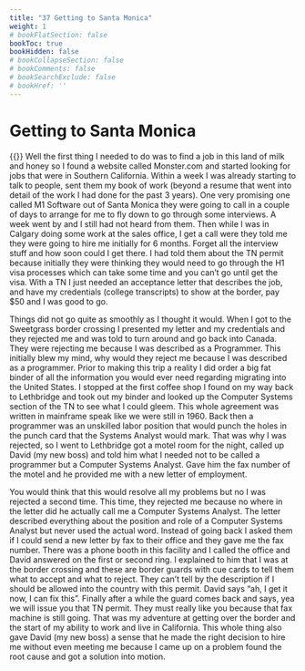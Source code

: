 ```yaml
---
title: "37 Getting to Santa Monica"
weight: 1
# bookFlatSection: false
bookToc: true
bookHidden: false
# bookCollapseSection: false
# bookComments: false
# bookSearchExclude: false
# bookHref: ''
---
```

# Getting to Santa Monica
{{<picture src="/images/Santa Monica.png"  width="300 px">}}
Well the first thing I needed to do was to find a job in this land of milk and honey so I found a website called Monster.com and started looking for jobs that were in Southern California. Within a week I was already starting to talk to people, sent them my book of work (beyond a resume that went into detail of the work I had done for the past 3 years). One very promising one called M1 Software out of Santa Monica they were going to call in a couple of days to arrange for me to fly down to go through some interviews. A week went by and I still had not heard from them. Then while I was in Calgary doing some work at the sales office, I get a call were they told me they were going to hire me initially for 6 months. Forget all the interview stuff and how soon could I get there. I had told them about the TN permit because initially they were thinking they would need to go through the H1 visa processes which can take some time and you can’t go until get the visa. With a TN I just needed an acceptance letter that describes the job, and have my credentials (college transcripts) to show at the border, pay $50 and I was good to go.   

Things did not go quite as smoothly as I thought it would. When I got to the Sweetgrass border crossing I presented my letter and my credentials and they rejected me and was told to turn around and go back into Canada. They were rejecting me because I was described as a Programmer. This initially blew my mind, why would they reject me because I was described as a programmer. Prior to making this trip a reality I did order a big fat binder of all the information you would ever need regarding migrating into the United States. I stopped at the first coffee shop I found on my way back to Lethbridge and took out my binder and looked up the Computer Systems section of the TN to see what I could gleem. This whole agreement was written in mainframe speak like we were still in 1960. Back then a programmer was an unskilled labor position that would punch the holes in the punch card that the Systems Analyst would mark. That was why I was rejected, so I went to Lethbridge got a motel room for the night, called up David (my new boss) and told him what I needed not to be called a programmer but a Computer Systems Analyst. Gave him the fax number of the motel and he provided me with a new letter of employment.

You would think that this would resolve all my problems but no I was rejected a second time.  This time, they rejected me because no where in the letter did he actually call me a Computer Systems Analyst. The letter described everything about the position and role of a Computer Systems Analyst but never used the actual word. Instead of going back I asked them if I could send a new letter by fax to their office and they gave me the fax number. There was a phone booth in this facility and I called the office and David answered on the first or second ring. I explained to him that I was at the border crossing and these are border guards with cue cards to tell them what to accept and what to reject. They can’t tell by the description if I should be allowed into the country with this permit. David says “ah, I get it now, I can fix this”. Finally after a while the guard comes back and says, yea we will issue you that TN permit. They must really like you because that fax machine is still going. That was my adventure at getting over the border and the start of my ability to work and live in California. This whole thing also gave David (my new boss) a sense that he made the right decision to hire me without even meeting me because I came up on a problem found the root cause and got a solution into motion.